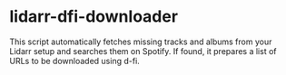 # lidarr-dfi-downloader
This script automatically fetches missing tracks and albums from your Lidarr setup and searches them on Spotify. If found, it prepares a list of URLs to be downloaded using d-fi.
